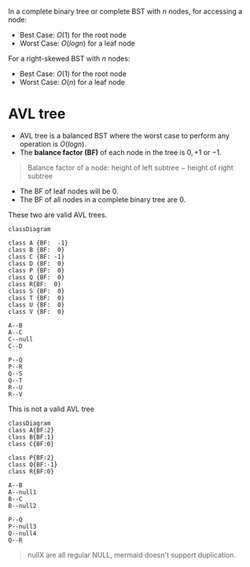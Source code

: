 In a complete binary tree or complete BST with $n$ nodes, for accessing a node:
- Best Case: $O(1)$ for the root node
- Worst Case: $O(log n)$ for a leaf node

For a right-skewed BST with $n$ nodes:
- Best Case: $O(1)$ for the root node
- Worst Case: $O(n)$ for a leaf node

# AVL tree
- AVL tree is a balanced BST where the worst case to perform any operation is $O(log n)$.
- The **balance factor (BF)** of each node in the tree is $0, +1$ or $-1$.
> Balance factor of a node: height of left subtree $-$ height of right subtree
- The BF of leaf nodes will be $0$.
- The BF of all nodes in a complete binary tree are $0$.

These two are valid AVL trees.

```mermaid
classDiagram

class A {BF:  -1}
class B {BF:  0}
class C {BF: -1}
class D {BF:  0}
class P {BF:  0}
class Q {BF:  0}
class R{BF:  0}
class S {BF:  0}
class T {BF:  0}
class U {BF:  0}
class V {BF:  0}

A--B
A--C
C--null
C--D

P--Q
P--R
Q--S
Q--T
R--U
R--V

```
This is not a valid AVL tree

```mermaid
classDiagram
class A{BF:2}
class B{BF:1}
class C{BF:0}

class P{BF:2}
class Q{BF:-1}
class R{BF:0}

A--B
A--null1
B--C
B--null2

P--Q
P--null3
Q--null4
Q--R

```
> nullX are all regular NULL, mermaid doesn't support duplication.


